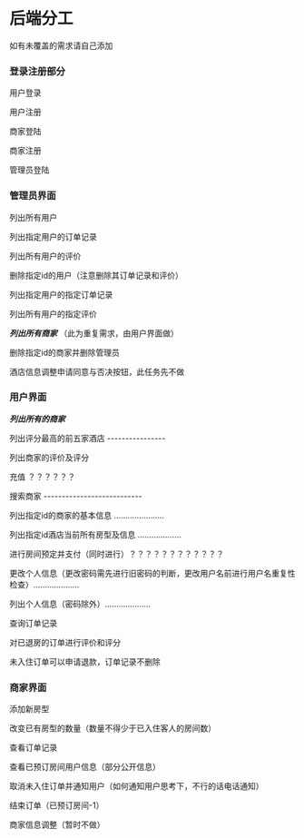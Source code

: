 #  后端分工

如有未覆盖的需求请自己添加

### 登录注册部分

用户登录

用户注册

商家登陆

商家注册

管理员登陆

### 管理员界面

列出所有用户

列出指定用户的订单记录

列出所有用户的评价

删除指定id的用户（注意删除其订单记录和评价）

列出指定用户的指定订单记录

列出所有用户的指定评价

 ***列出所有商家***  （此为重复需求，由用户界面做）

删除指定id的商家并删除管理员

酒店信息调整申请同意与否决按钮，此任务先不做



### 用户界面

***列出所有的商家***

列出评分最高的前五家酒店   ----------------

列出商家的评价及评分

充值 ？？？？？？

搜索商家 ---------------------------

列出指定id的商家的基本信息 ......................

列出指定id酒店当前所有房型及信息 ...................

进行房间预定并支付（同时进行）？？？？？？？？？？？？

更改个人信息（更改密码需先进行旧密码的判断，更改用户名前进行用户名重复性检查）....................

列出个人信息（密码除外）....................

查询订单记录 

对已退房的订单进行评价和评分 

未入住订单可以申请退款，订单记录不删除 

### 商家界面

添加新房型

改变已有房型的数量（数量不得少于已入住客人的房间数）

查看订单记录

查看已预订房间用户信息（部分公开信息）

取消未入住订单并通知用户（如何通知用户思考下，不行的话电话通知）

结束订单（已预订房间-1）

商家信息调整（暂时不做）

